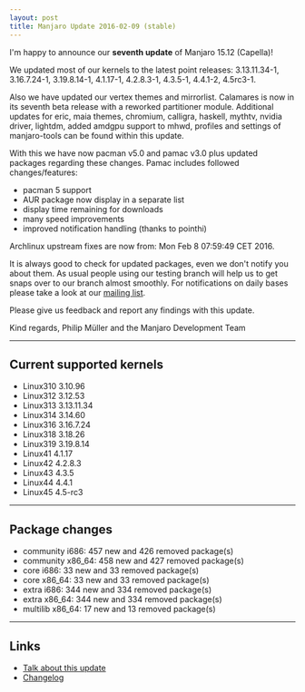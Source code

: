 ```yaml
---
layout: post
title: Manjaro Update 2016-02-09 (stable)
---
```


I'm happy to announce our **seventh update** of Manjaro 15.12 (Capella)!

We updated most of our kernels to the latest point releases: 3.13.11.34-1, 3.16.7.24-1, 3.19.8.14-1, 4.1.17-1, 4.2.8.3-1, 4.3.5-1, 4.4.1-2, 4.5rc3-1.

Also we have updated our vertex themes and mirrorlist. Calamares is now in its seventh beta release with a reworked partitioner module. Additional updates for eric, maia themes, chromium, calligra, haskell, mythtv, nvidia driver, lightdm, added amdgpu support to mhwd, profiles and settings of manjaro-tools can be found within this update.

With this we have now pacman v5.0 and pamac v3.0 plus updated packages regarding these changes. Pamac includes followed changes/features:

* pacman 5 support
* AUR package now display in a separate list
* display time remaining for downloads
* many speed improvements
* improved notification handling (thanks to pointhi)

Archlinux upstream fixes are now from: Mon Feb 8 07:59:49 CET 2016.

It is always good to check for updated packages, even we don't notify you about them. As usual people using our testing branch will help us to get snaps over to our branch almost smoothly. For notifications on daily bases please take a look at our [mailing list](https://lists.manjaro.org/pipermail/manjaro-packages/).

Please give us feedback and report any findings with this update.

Kind regards,
Philip Müller and the Manjaro Development Team

----

## Current supported kernels

* Linux310 3.10.96
* Linux312 3.12.53
* Linux313 3.13.11.34
* Linux314 3.14.60
* Linux316 3.16.7.24
* Linux318 3.18.26
* Linux319 3.19.8.14
* Linux41  4.1.17
* Linux42  4.2.8.3
* Linux43  4.3.5
* Linux44  4.4.1
* Linux45  4.5-rc3

----

## Package changes

* community i686:  457 new and 426 removed package(s)
* community x86_64:  458 new and 427 removed package(s)
* core i686:  33 new and 33 removed package(s)
* core x86_64:  33 new and 33 removed package(s)
* extra i686:  344 new and 334 removed package(s)
* extra x86_64:  344 new and 334 removed package(s)
* multilib x86_64:  17 new and 13 removed package(s)

----

## Links

* [Talk about this update](https://forum.manjaro.org/index.php?topic=30975.0)
* [Changelog](https://lists.manjaro.org/pipermail/manjaro-packages/Week-of-Mon-20160208/005939.html)
